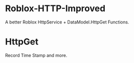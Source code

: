 # Roblox-HTTP-Improved
A better Roblox HttpService + DataModel.HttpGet Functions.

# HttpGet
Record Time Stamp and more.
